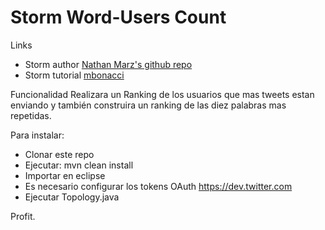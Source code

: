 Storm Word-Users Count
========================

Links
* Storm author [Nathan Marz's github repo](https://github.com/nathanmarz/storm)
* Storm tutorial [mbonacci](https://github.com/mbonaci/mbo-storm)

Funcionalidad
Realizara un Ranking de los usuarios que mas tweets estan enviando y también construira un ranking de las diez palabras mas repetidas.

Para instalar:
* Clonar este repo
* Ejecutar: mvn clean install
* Importar en eclipse
* Es necesario configurar los tokens OAuth https://dev.twitter.com
* Ejecutar Topology.java

Profit.